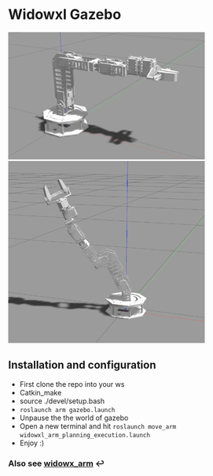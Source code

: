 # Widowxl Gazebo
<img src="images/widowxl_0.png" width="400"> <img src="images/widowxl_1.png" width="400">

## Installation and configuration

* First clone the repo into your ws
* Catkin_make
* source ./devel/setup.bash
* `roslaunch arm gazebo.launch`
* Unpause the the world of gazebo
* Open a new terminal and hit `roslaunch move_arm widowxl_arm_planning_execution.launch`
* Enjoy :)

### Also see [widowx_arm](https://github.com/RobotnikAutomation/widowx_arm) ↩️
